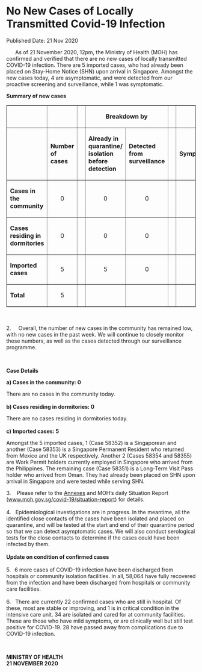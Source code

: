 <html>
    <meta http-equiv="Content-Type" content="text/html; charset=utf-8"/>
    <meta charset="utf-8"/>
    <title>No New Cases of Locally Transmitted  Covid-19 Infection</title>
    <body><h1>No New Cases of Locally Transmitted  Covid-19 Infection</h1>
    <p>Published Date: 21 Nov 2020</p> <p>&nbsp; &nbsp; &nbsp; As of 21 November 2020, 12pm, the Ministry of Health (MOH) has confirmed and verified that there are no new cases of locally transmitted COVID-19 infection. There are 5 imported cases, who had already been placed on Stay-Home Notice (SHN) upon arrival in Singapore. Amongst the new cases today, 4 are asymptomatic, and were detected from our proactive screening and surveillance, while 1 was symptomatic.&nbsp;</p> <p><strong>Summary of new cases</strong></p> <table border="1" cellspacing="0" cellpadding="0" width="605"> <tbody><tr> <td width="129"> <p align="right">&nbsp;</p> </td> <td width="60"> <p>&nbsp;</p> </td> <td width="16" valign="top"> <p>&nbsp;</p> </td> <td width="192" colspan="2"> <p align="center"><strong>Breakdown by</strong></p> </td> <td width="16" valign="top"> <p>&nbsp;</p> </td> <td width="192" colspan="2"> <p align="center"><strong>Breakdown by</strong></p> </td> </tr> <tr> <td width="129"> <p align="right">&nbsp;</p> </td> <td width="60"> <p><strong>Number of cases</strong></p> </td> <td width="16" valign="top"> <p>&nbsp;</p> </td> <td width="96"> <p><strong>Already in quarantine/ isolation before detection</strong></p> </td> <td width="96"> <p><strong>Detected from surveillance</strong></p> </td> <td width="16" valign="top"> <p>&nbsp;</p> </td> <td width="96"> <p><strong>Symptomatic</strong></p> </td> <td width="96"> <p><strong>Asymptomatic</strong></p> </td> </tr> <tr> <td width="129"> <p><strong>Cases in the community</strong></p> </td> <td width="60"> <p align="center">0</p> </td> <td width="16" valign="top"> <p align="center">&nbsp;</p> </td> <td width="96"> <p align="center">0</p> </td> <td width="96"> <p align="center">0</p> </td> <td width="16" valign="top"> <p align="center">&nbsp;</p> </td> <td width="96"> <p align="center">0</p> </td> <td width="96"> <p align="center">0</p> </td> </tr> <tr> <td width="129"> <p><strong>Cases residing in dormitories</strong></p> </td> <td width="60"> <p align="center">0</p> </td> <td width="16" valign="top"> <p align="center">&nbsp;</p> </td> <td width="96"> <p align="center">0</p> </td> <td width="96"> <p align="center">0</p> </td> <td width="16" valign="top"> <p align="center">&nbsp;</p> </td> <td width="96"> <p align="center">0</p> </td> <td width="96"> <p align="center">0</p> </td> </tr> <tr> <td width="129"> <p><strong>Imported cases</strong></p> </td> <td width="60"> <p align="center">5</p> </td> <td width="16" valign="top"> <p align="center">&nbsp;</p> </td> <td width="96"> <p align="center">5</p> </td> <td width="96"> <p align="center">0</p> </td> <td width="16" valign="top"> <p align="center">&nbsp;</p> </td> <td width="96"> <p align="center">1</p> </td> <td width="96"> <p align="center">4</p> </td> </tr> <tr> <td width="129"> <p><strong>Total</strong></p> </td> <td width="60"> <p align="center">5</p> </td> <td width="16" valign="top"> <p align="center">&nbsp;</p> </td> <td width="96"> <p align="center">&nbsp;</p> </td> <td width="96"> <p align="center">&nbsp;</p> </td> <td width="16" valign="top"> <p align="center">&nbsp;</p> </td> <td width="96"> <p align="center">&nbsp;</p> </td> <td width="96"> <p align="center">&nbsp;</p> </td> </tr> </tbody></table> <p>&nbsp;</p> <p>2.&nbsp; &nbsp; &nbsp;Overall, the number of new cases in the community has remained low, with no new cases in the past week. We will continue to closely monitor these numbers, as well as the cases detected through our surveillance programme.<p>&nbsp;</p><p><strong>Case Details</strong></p><p><strong>a) Cases in the community: 0</strong></p><p>There are no cases in the community today.<br><br><strong>b)&nbsp;Cases residing in dormitories: 0</strong></p><p>There are no cases residing in dormitories today.<br><br><strong>c)</strong>&nbsp;<strong>Imported cases: 5</strong></p><p>Amongst the 5 imported cases, 1 (Case 58352) is a Singaporean and another (Case 58353) is a Singapore Permanent Resident who returned from Mexico and the UK respectively. Another 2 (Cases 58354 and 58355) are Work Permit holders currently employed in Singapore who arrived from the Philippines. The remaining case (Case 58351) is a Long-Term Visit Pass holder who arrived from Oman. They had already been placed on SHN upon arrival in Singapore and were tested while serving SHN. </p><p>3.&nbsp; &nbsp; Please refer to the <a href="/docs/librariesprovider5/default-document-library/annexes33bcd8b681994e43a0eb91363b1cbf90.pdf?sfvrsn=44b30529_0" title="Annexes">Annexes</a>&nbsp;and MOH’s daily Situation Report (<a href="http://www.moh.gov.sg/covid-19/situation-report">www.moh.gov.sg/covid-19/situation-report</a>) for details.<br><br>4.&nbsp; &nbsp;Epidemiological investigations are in progress. In the meantime, all the identified close contacts of the cases have been isolated and placed on quarantine, and will be tested at the start and end of their quarantine period so that we can detect asymptomatic cases. We will also conduct serological tests for the close contacts to determine if the cases could have been infected by them.<br><br><strong>Update on condition of confirmed cases<br><br></strong>5.<strong>&nbsp; &nbsp;</strong>6 more cases of COVID-19 infection have been discharged from hospitals or community isolation facilities. In all, 58,064 have fully recovered from the infection and have been discharged from hospitals or community care facilities.<br><br>6.&nbsp; &nbsp;There are currently 22 confirmed cases who are still in hospital. Of these, most are stable or improving, and 1 is in critical condition in the intensive care unit. 34 are isolated and cared for at community facilities. These are those who have mild symptoms, or are clinically well but still test positive for COVID-19. 28 have passed away from complications due to COVID-19 infection.</p></p> <p>&nbsp;</p> <div> <p><strong>MINISTRY OF HEALTH<br></strong><strong>21 NOVEMBER 2020</strong></p> </div></body>
</html>